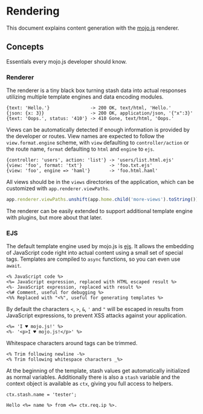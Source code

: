 # Rendering

This document explains content generation with the [mojo.js](https://mojojs.org) renderer.

## Concepts

Essentials every mojo.js developer should know.

### Renderer

The renderer is a tiny black box turning stash data into actual responses utilizing multiple template engines and data
encoding modules.

```
{text: 'Hello.'}               -> 200 OK, text/html, 'Hello.'
{json: {x: 3}}                 -> 200 OK, application/json, '{"x":3}'
{text: 'Oops.', status: '410'} -> 410 Gone, text/html, 'Oops.'
```

Views can be automatically detected if enough information is provided by the developer or routes. View names are
expected to follow the `view.format.engine` scheme, with `view` defaulting to `controller/action` or the route name,
`format` defaulting to `html` and `engine` to `ejs`.

```
{controller: 'users', action: 'list'} -> 'users/list.html.ejs'
{view: 'foo', format: 'txt'}          -> 'foo.txt.ejs'
{view: 'foo', engine => 'haml'}       -> 'foo.html.haml'
```

All views should be in the `views` directories of the application, which can be customized with
`app.renderer.viewPaths`.

```js
app.renderer.viewPaths.unshift(app.home.child('more-views').toString());
```

The renderer can be easily extended to support additional template engine with plugins, but more about that later.

### EJS

The default template engine used by mojo.js is [ejs](https://www.npmjs.com/package/ejs). It allows the embedding of
JavaScript code right into actual content using a small set of special tags. Templates are compiled to `async`
functions, so you can even use `await`.

```
<% JavaScript code %>
<%= JavaScript expression, replaced with HTML escaped result %>
<%- JavaScript expression, replaced with result %>
<%# Comment, useful for debugging %>
<%% Replaced with "<%", useful for generating templates %>
```

By default the characters `<`, `>`, `&`, `'` and `"` will be escaped in results from JavaScript expressions, to prevent
XSS attacks against your application.

```
<%= 'I ♥ mojo.js!' %>
<%- '<p>I ♥ mojo.js!</p>' %>
```

Whitespace characters around tags can be trimmed.

```
<% Trim following newline -%>
<% Trim following whitespace characters _%>
```

At the beginning of the template, stash values get automatically initialized as normal variables. Additionally there is
also a `stash` variable and the context object is available as `ctx`, giving you full access to helpers.

```
ctx.stash.name = 'tester';

Hello <%= name %> from <%= ctx.req.ip %>.
```
